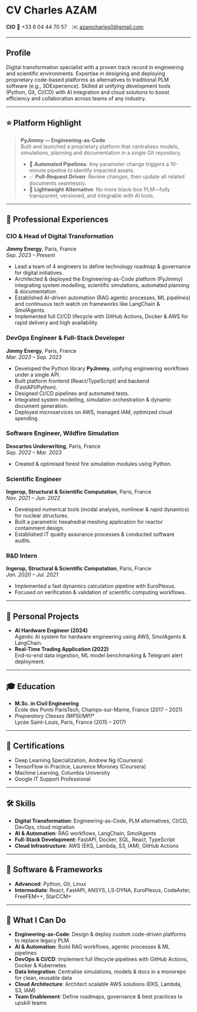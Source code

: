 # CV Charles AZAM
**CIO** 
📱 +33 6 04 44 70 57  ✉️ azamcharles0@gmail.com  

---

## Profile  
Digital transformation specialist with a proven track record in engineering and scientific environments. Expertise in designing and deploying proprietary code-based platforms as alternatives to traditional PLM software (e.g., 3DExperience). Skilled at unifying development tools (Python, Git, CI/CD) with AI integration and cloud solutions to boost efficiency and collaboration across teams of any industry.

---

## ⭐ Platform Highlight  
> **PyJimmy — Engineering-as-Code**  
> Built and launched a proprietary platform that centralises models, simulations, planning and documentation in a single Git repository.  
> - 🔄 **Automated Pipelines**: Any parameter change triggers a 10-minute pipeline to identify impacted assets.  
> - ✅ **Pull-Request Driven**: Review changes, then update all related documents seamlessly.  
> - 🎯 **Lightweight Alternative**: No more black-box PLM—fully transparent, versioned, and integrable with AI tools.

---

## 💼 Professional Experiences  

### CIO & Head of Digital Transformation  
**Jimmy Energy**, Paris, France  
*Sep. 2023 – Present*  
- Lead a team of 4 engineers to define technology roadmap & governance for digital initiatives.  
- Architected & deployed the Engineering-as-Code platform (PyJimmy) integrating system modelling, scientific simulations, automated planning & documentation.  
- Established AI-driven automation (RAG agentic processes, ML pipelines) and continuous tech watch on frameworks like LangChain & SmolAgents.  
- Implemented full CI/CD lifecycle with GitHub Actions, Docker & AWS for rapid delivery and high availability.  

### DevOps Engineer & Full-Stack Developer  
**Jimmy Energy**, Paris, France  
*Mar. 2023 – Sep. 2023*  
- Developed the Python library **PyJimmy**, unifying engineering workflows under a single API.  
- Built platform frontend (React/TypeScript) and backend (FastAPI/Python).  
- Designed CI/CD pipelines and automated tests.  
- Integrated system modelling, simulation orchestration & dynamic document generation.  
- Deployed microservices on AWS, managed IAM, optimized cloud spending.  

### Software Engineer, Wildfire Simulation  
**Descartes Underwriting**, Paris, France  
*Sep. 2022 – Mar. 2023*  
- Created & optimised forest fire simulation modules using Python.  

### Scientific Engineer  
**Ingerop, Structural & Scientific Computation**, Paris, France  
*Nov. 2021 – Jun. 2022*  
- Developed numerical tools (modal analysis, nonlinear & rapid dynamics) for nuclear structures.  
- Built a parametric hexahedral meshing application for reactor containment design.  
- Established IT quality assurance processes & conducted software audits.  

### R&D Intern  
**Ingerop, Structural & Scientific Computation**, Paris, France  
*Jan. 2020 – Jul. 2021*  
- Implemented a fast dynamics calculation pipeline with EuroPlexus.  
- Focused on verification & validation of scientific computing workflows.  

---

## 🔧 Personal Projects  
- **AI Hardware Engineer (2024)**  
  Agentic AI system for hardware engineering using AWS, SmolAgents & LangChain.  
- **Real-Time Trading Application (2022)**  
  End-to-end data ingestion, ML model benchmarking & Telegram alert deployment.  

---

## 🎓 Education  
- **M.Sc. in Civil Engineering**  
  École des Ponts ParisTech, Champs-sur-Marne, France (2017 – 2021)  
- **Preparatory Classes (MPSI/MP*)**  
  Lycée Saint-Louis, Paris, France (2015 – 2017)  

---

## 📜 Certifications  
- Deep Learning Specialization, Andrew Ng (Coursera)  
- TensorFlow in Practice, Laurence Moroney (Coursera)  
- Machine Learning, Columbia University  
- Google IT Support Professional  

---

## 🛠 Skills  
- **Digital Transformation**: Engineering-as-Code, PLM alternatives, CI/CD, DevOps, cloud migration  
- **AI & Automation**: RAG workflows, LangChain, SmolAgents  
- **Full-Stack Development**: FastAPI, Docker, SQL, React, TypeScript  
- **Cloud Infrastructure**: AWS (EKS, Lambda, S3, IAM), GitHub Actions  

---

## 🧰 Software & Frameworks  
- **Advanced**: Python, Git, Linux  
- **Intermediate**: React, FastAPI, ANSYS, LS-DYNA, EuroPlexus, CodeAster, FreeFEM++, StarCCM+  

---

## 🚀 What I Can Do  
- **Engineering-as-Code**: Design & deploy custom code-driven platforms to replace legacy PLM  
- **AI & Automation**: Build RAG workflows, agentic processes & ML pipelines  
- **DevOps & CI/CD**: Implement full lifecycle pipelines with GitHub Actions, Docker & Kubernetes  
- **Data Integration**: Centralise simulations, models & docs in a monorepo for clean, reusable data  
- **Cloud Architecture**: Architect scalable AWS solutions (EKS, Lambda, S3, IAM)  
- **Team Enablement**: Define roadmaps, governance & best practices to upskill teams  

